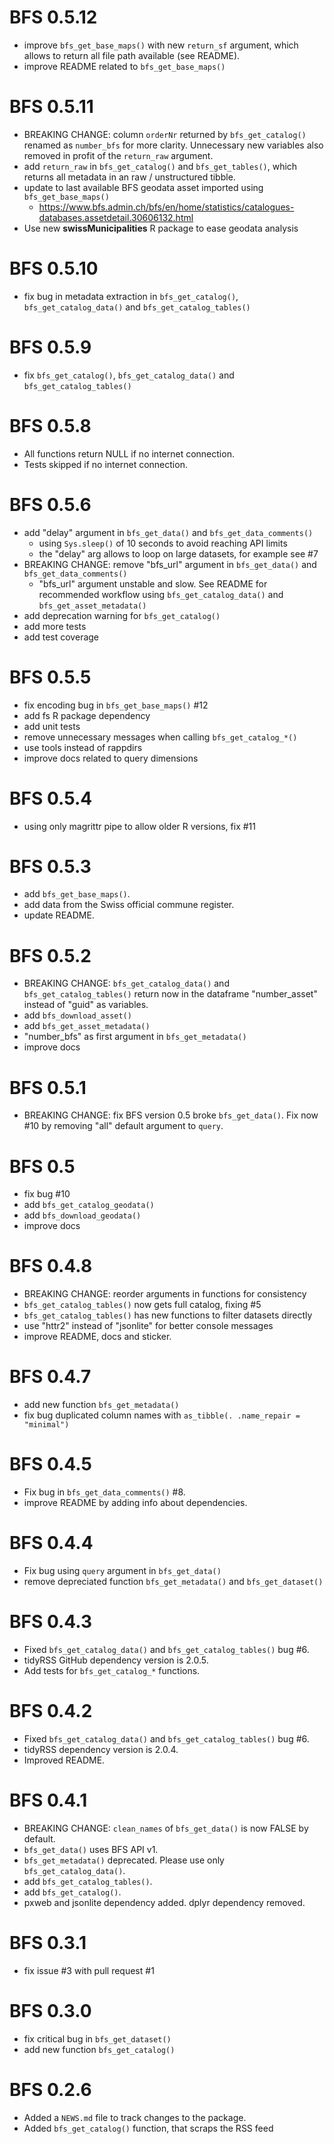 # BFS 0.5.12
- improve `bfs_get_base_maps()` with new `return_sf` argument,
  which allows to return all file path available (see README).
- improve README related to `bfs_get_base_maps()`

# BFS 0.5.11
- BREAKING CHANGE: column `orderNr` returned by `bfs_get_catalog()` renamed 
  as `number_bfs` for more clarity. Unnecessary new variables also removed in
  profit of the `return_raw` argument.
- add `return_raw` in `bfs_get_catalog()` and `bfs_get_tables()`, which returns
  all metadata in an raw / unstructured tibble.
- update to last available BFS geodata asset imported using `bfs_get_base_maps()`
  - https://www.bfs.admin.ch/bfs/en/home/statistics/catalogues-databases.assetdetail.30606132.html
- Use new **swissMunicipalities** R package to ease geodata analysis 

# BFS 0.5.10
- fix bug in metadata extraction in `bfs_get_catalog()`, 
  `bfs_get_catalog_data()` and `bfs_get_catalog_tables()`

# BFS 0.5.9
- fix `bfs_get_catalog()`, `bfs_get_catalog_data()` and `bfs_get_catalog_tables()`

# BFS 0.5.8
- All functions return NULL if no internet connection.
- Tests skipped if no internet connection.

# BFS 0.5.6
- add "delay" argument in `bfs_get_data()` and `bfs_get_data_comments()`
  - using `Sys.sleep()` of 10 seconds to avoid reaching API limits
  - the "delay" arg allows to loop on large datasets, for example see #7
- BREAKING CHANGE: remove "bfs_url" argument in `bfs_get_data()` and
  `bfs_get_data_comments()`
  - "bfs_url" argument unstable and slow. See README for recommended workflow 
    using `bfs_get_catalog_data()` and `bfs_get_asset_metadata()`
- add deprecation warning for `bfs_get_catalog()`
- add more tests
- add test coverage

# BFS 0.5.5
- fix encoding bug in `bfs_get_base_maps()` #12
- add fs R package dependency
- add unit tests
- remove unnecessary messages when calling `bfs_get_catalog_*()`
- use tools instead of rappdirs
- improve docs related to query dimensions

# BFS 0.5.4
- using only magrittr pipe to allow older R versions, fix #11

# BFS 0.5.3
- add `bfs_get_base_maps()`.
- add data from the Swiss official commune register.
- update README.

# BFS 0.5.2
- BREAKING CHANGE: `bfs_get_catalog_data()` and `bfs_get_catalog_tables()` return now in the dataframe "number_asset" instead of "guid" as variables.
- add `bfs_download_asset()`
- add `bfs_get_asset_metadata()`
- "number_bfs" as first argument in `bfs_get_metadata()`
- improve docs

# BFS 0.5.1
- BREAKING CHANGE: fix BFS version 0.5 broke `bfs_get_data()`. Fix now #10 by removing "all" default argument to `query`.

# BFS 0.5
- fix bug #10
- add `bfs_get_catalog_geodata()`
- add `bfs_download_geodata()`
- improve docs

# BFS 0.4.8
- BREAKING CHANGE: reorder arguments in functions for consistency
- `bfs_get_catalog_tables()` now gets full catalog, fixing #5
- `bfs_get_catalog_tables()` has new functions to filter datasets directly
- use "httr2" instead of "jsonlite" for better console messages
- improve README, docs and sticker.

# BFS 0.4.7
- add new function `bfs_get_metadata()`
- fix bug duplicated column names with `as_tibble(. .name_repair = "minimal")` 

# BFS 0.4.5
- Fix bug in `bfs_get_data_comments()` #8.
- improve README by adding info about dependencies.

# BFS 0.4.4
- Fix bug using `query` argument in `bfs_get_data()`
- remove depreciated function `bfs_get_metadata()` and `bfs_get_dataset()`

# BFS 0.4.3
* Fixed `bfs_get_catalog_data()` and `bfs_get_catalog_tables()` bug #6.
* tidyRSS GitHub dependency version is 2.0.5.
* Add tests for `bfs_get_catalog_*` functions.

# BFS 0.4.2
* Fixed `bfs_get_catalog_data()` and `bfs_get_catalog_tables()` bug #6.
* tidyRSS dependency version is 2.0.4.
* Improved README.

# BFS 0.4.1

* BREAKING CHANGE: `clean_names` of `bfs_get_data()` is now FALSE by default.
* `bfs_get_data()` uses BFS API v1.
* `bfs_get_metadata()` deprecated. Please use only `bfs_get_catalog_data()`.
* add `bfs_get_catalog_tables()`.
* add `bfs_get_catalog()`.
* pxweb and jsonlite dependency added. dplyr dependency removed.

# BFS 0.3.1

* fix issue #3 with pull request #1

# BFS 0.3.0

* fix critical bug in `bfs_get_dataset()`
* add new function `bfs_get_catalog()`

# BFS 0.2.6

* Added a `NEWS.md` file to track changes to the package.
* Added `bfs_get_catalog()` function, that scraps the RSS feed
